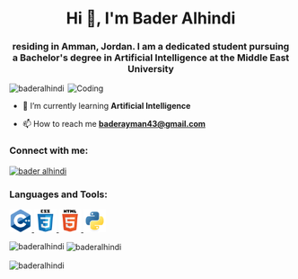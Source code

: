 <h1 align="center">Hi 👋, I'm Bader Alhindi</h1>
<h3 align="center">residing in Amman, Jordan. I am a dedicated student pursuing a Bachelor's degree in Artificial Intelligence at the Middle East University</h3>

<img align="right" alt="Coding" width="400" src="file:///C:/Users/bader/Downloads/download%20(1).gif">

<p align="left"> <img src="https://komarev.com/ghpvc/?username=baderalhindi&label=Profile%20views&color=0e75b6&style=flat" alt="baderalhindi" /> </p>

- 🌱 I’m currently learning **Artificial Intelligence**

- 📫 How to reach me **baderayman43@gmail.com**

<h3 align="left">Connect with me:</h3>
<p align="left">
<a href="https://linkedin.com/in/bader alhindi" target="blank"><img align="center" src="https://raw.githubusercontent.com/rahuldkjain/github-profile-readme-generator/master/src/images/icons/Social/linked-in-alt.svg" alt="bader alhindi" height="30" width="40" /></a>
</p>

<h3 align="left">Languages and Tools:</h3>
<p align="left"> <a href="https://www.w3schools.com/cpp/" target="_blank" rel="noreferrer"> <img src="https://raw.githubusercontent.com/devicons/devicon/master/icons/cplusplus/cplusplus-original.svg" alt="cplusplus" width="40" height="40"/> </a> <a href="https://www.w3schools.com/css/" target="_blank" rel="noreferrer"> <img src="https://raw.githubusercontent.com/devicons/devicon/master/icons/css3/css3-original-wordmark.svg" alt="css3" width="40" height="40"/> </a> <a href="https://www.w3.org/html/" target="_blank" rel="noreferrer"> <img src="https://raw.githubusercontent.com/devicons/devicon/master/icons/html5/html5-original-wordmark.svg" alt="html5" width="40" height="40"/> </a> <a href="https://www.python.org" target="_blank" rel="noreferrer"> <img src="https://raw.githubusercontent.com/devicons/devicon/master/icons/python/python-original.svg" alt="python" width="40" height="40"/> </a> </p>

<p><img align="left" src="https://github-readme-stats.vercel.app/api/top-langs?username=baderalhindi&show_icons=true&locale=en&layout=compact" alt="baderalhindi" /></p>

<p>&nbsp;<img align="center" src="https://github-readme-stats.vercel.app/api?username=baderalhindi&show_icons=true&locale=en" alt="baderalhindi" /></p>

<p><img align="center" src="https://github-readme-streak-stats.herokuapp.com/?user=baderalhindi&" alt="baderalhindi" /></p>
